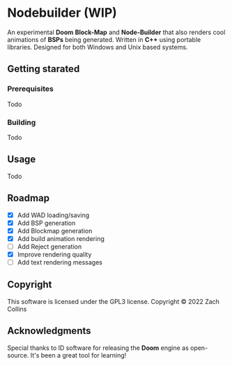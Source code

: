 # Nodebuilder (WIP)

An experimental **Doom** **Block-Map** and **Node-Builder** that also renders cool animations of **BSPs** being generated. 
Written in **C++** using portable libraries. Designed for both Windows and Unix based systems.

## Getting starated

### Prerequisites

Todo

### Building

Todo

## Usage

Todo

## Roadmap

- [x] Add WAD loading/saving
- [x] Add BSP generation
- [x] Add Blockmap generation
- [x] Add build animation rendering
- [ ] Add Reject generation
- [x] Improve rendering quality
- [ ] Add text rendering messages

## Copyright

This software is licensed under the GPL3 license. Copyright &copy; 2022 Zach Collins

## Acknowledgments

Special thanks to ID software for releasing the **Doom** engine as open-source. It's been a great tool for learning!
